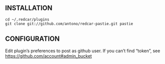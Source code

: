 ## INSTALLATION

    cd ~/.redcar/plugins
    git clone git://github.com/antono/redcar-pastie.git pastie

## CONFIGURATION

Edit plugin’s preferences to post as github user.
If you can’t find “token”, see https://github.com/account#admin_bucket
